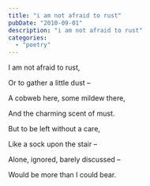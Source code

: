 ```yaml
---
title: "i am not afraid to rust"
pubDate: "2010-09-01"
description: "i am not afraid to rust"
categories:
  - "poetry"
---
```


I am not afraid to rust,

Or to gather a little dust –

A cobweb here, some mildew there,

And the charming scent of must.

But to be left without a care,

Like a sock upon the stair –

Alone, ignored, barely discussed –

Would be more than I could bear.

